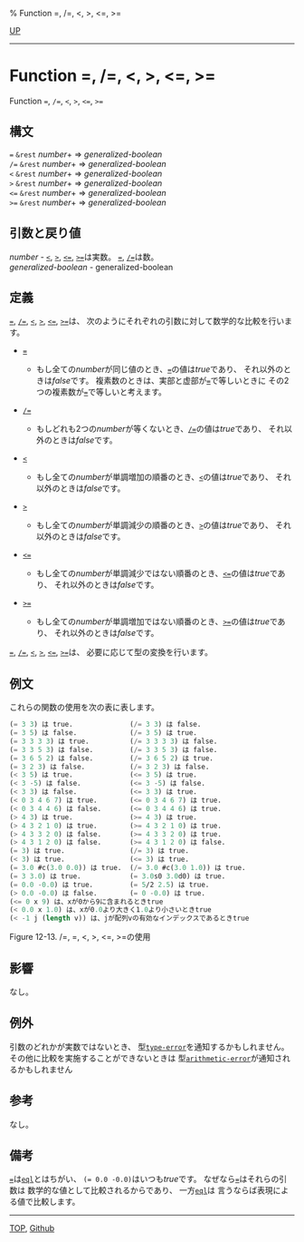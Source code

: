 % Function =, /=, <, >, <=, >=

[UP](12.2.html)  

---

# Function **=, /=, <, >, <=, >=**


Function `=`, `/=`, `<`, `>`, `<=`, `>=`


## 構文

`=`  `&rest` *number*+ => *generalized-boolean*  
`/=` `&rest` *number*+ => *generalized-boolean*  
`<`  `&rest` *number*+ => *generalized-boolean*  
`>`  `&rest` *number*+ => *generalized-boolean*  
`<=` `&rest` *number*+ => *generalized-boolean*  
`>=` `&rest` *number*+ => *generalized-boolean*


## 引数と戻り値

*number* - [`<`](12.2.number-equal.html), [`>`](12.2.number-equal.html), [`<=`](12.2.number-equal.html), [`>=`](12.2.number-equal.html)は実数。
[`=`](12.2.number-equal.html), [`/=`](12.2.number-equal.html)は数。  
*generalized-boolean* - generalized-boolean


## 定義

[`=`](12.2.number-equal.html), [`/=`](12.2.number-equal.html), [`<`](12.2.number-equal.html), [`>`](12.2.number-equal.html), [`<=`](12.2.number-equal.html), [`>=`](12.2.number-equal.html)は、
次のようにそれぞれの引数に対して数学的な比較を行います。

- [`=`](12.2.number-equal.html)
  - もし全ての*number*が同じ値のとき、[`=`](12.2.number-equal.html)の値は*true*であり、
    それ以外のときは*false*です。
    複素数のときは、実部と虚部が[`=`](12.2.number-equal.html)で等しいときに
    その2つの複素数が[`=`](12.2.number-equal.html)で等しいと考えます。

- [`/=`](12.2.number-equal.html)
  - もしどれも2つの*number*が等くないとき、[`/=`](12.2.number-equal.html)の値は*true*であり、
    それ以外のときは*false*です。

- [`<`](12.2.number-equal.html)
  - もし全ての*number*が単調増加の順番のとき、[`<`](12.2.number-equal.html)の値は*true*であり、
    それ以外のときは*false*です。

- [`>`](12.2.number-equal.html)
  - もし全ての*number*が単調減少の順番のとき、[`>`](12.2.number-equal.html)の値は*true*であり、
    それ以外のときは*false*です。

- [`<=`](12.2.number-equal.html)
  - もし全ての*number*が単調減少ではない順番のとき、[`<=`](12.2.number-equal.html)の値は*true*であり、
    それ以外のときは*false*です。

- [`>=`](12.2.number-equal.html)
  - もし全ての*number*が単調増加ではない順番のとき、[`>=`](12.2.number-equal.html)の値は*true*であり、
    それ以外のときは*false*です。

[`=`](12.2.number-equal.html), [`/=`](12.2.number-equal.html), [`<`](12.2.number-equal.html), [`>`](12.2.number-equal.html), [`<=`](12.2.number-equal.html), [`>=`](12.2.number-equal.html)は、
必要に応じて型の変換を行います。


## 例文

これらの関数の使用を次の表に表します。

```lisp
(= 3 3) は true.              (/= 3 3) は false.
(= 3 5) は false.             (/= 3 5) は true.
(= 3 3 3 3) は true.          (/= 3 3 3 3) は false.
(= 3 3 5 3) は false.         (/= 3 3 5 3) は false.
(= 3 6 5 2) は false.         (/= 3 6 5 2) は true.
(= 3 2 3) は false.           (/= 3 2 3) は false.
(< 3 5) は true.              (<= 3 5) は true.
(< 3 -5) は false.            (<= 3 -5) は false.
(< 3 3) は false.             (<= 3 3) は true.
(< 0 3 4 6 7) は true.        (<= 0 3 4 6 7) は true.
(< 0 3 4 4 6) は false.       (<= 0 3 4 4 6) は true.
(> 4 3) は true.              (>= 4 3) は true.
(> 4 3 2 1 0) は true.        (>= 4 3 2 1 0) は true.
(> 4 3 3 2 0) は false.       (>= 4 3 3 2 0) は true.
(> 4 3 1 2 0) は false.       (>= 4 3 1 2 0) は false.
(= 3) は true.                (/= 3) は true.
(< 3) は true.                (<= 3) は true.
(= 3.0 #c(3.0 0.0)) は true.  (/= 3.0 #c(3.0 1.0)) は true.
(= 3 3.0) は true.            (= 3.0s0 3.0d0) は true.
(= 0.0 -0.0) は true.         (= 5/2 2.5) は true.
(> 0.0 -0.0) は false.        (= 0 -0.0) は true.
(<= 0 x 9) は、xが0から9に含まれるときtrue
(< 0.0 x 1.0) は、xが0.0より大きく1.0より小さいときtrue
(< -1 j (length v)) は、jが配列vの有効なインデックスであるときtrue
```

Figure 12-13. /=, =, <, >, <=, >=の使用


## 影響

なし。


## 例外

引数のどれかが実数ではないとき、
型[`type-error`](4.4.type-error.html)を通知するかもしれません。
その他に比較を実施することができないときは
型[`arithmetic-error`](12.2.arithmetic-error.html)が通知されるかもしれません


## 参考

なし。


## 備考

[`=`](12.2.number-equal.html)は[`eql`](5.3.eql-function.html)とはちがい、
`(= 0.0 -0.0)`はいつも*true*です。
なぜなら[`=`](12.2.number-equal.html)はそれらの引数は
数学的な値として比較されるからであり、
一方[`eql`](5.3.eql-function.html)は
言うならば表現による値で比較します。


---
[TOP](index.html),  [Github](https://github.com/nptcl/npt-japanese)

